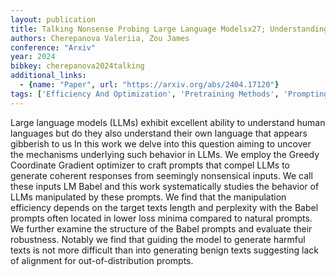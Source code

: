 ```yaml
---
layout: publication
title: Talking Nonsense Probing Large Language Modelsx27; Understanding Of Adversarial Gibberish Inputs
authors: Cherepanova Valeriia, Zou James
conference: "Arxiv"
year: 2024
bibkey: cherepanova2024talking
additional_links:
  - {name: "Paper", url: "https://arxiv.org/abs/2404.17120"}
tags: ['Efficiency And Optimization', 'Pretraining Methods', 'Prompting', 'Reinforcement Learning', 'Security']
---
```

Large language models (LLMs) exhibit excellent ability to understand human languages but do they also understand their own language that appears gibberish to us In this work we delve into this question aiming to uncover the mechanisms underlying such behavior in LLMs. We employ the Greedy Coordinate Gradient optimizer to craft prompts that compel LLMs to generate coherent responses from seemingly nonsensical inputs. We call these inputs LM Babel and this work systematically studies the behavior of LLMs manipulated by these prompts. We find that the manipulation efficiency depends on the target texts length and perplexity with the Babel prompts often located in lower loss minima compared to natural prompts. We further examine the structure of the Babel prompts and evaluate their robustness. Notably we find that guiding the model to generate harmful texts is not more difficult than into generating benign texts suggesting lack of alignment for out-of-distribution prompts.
